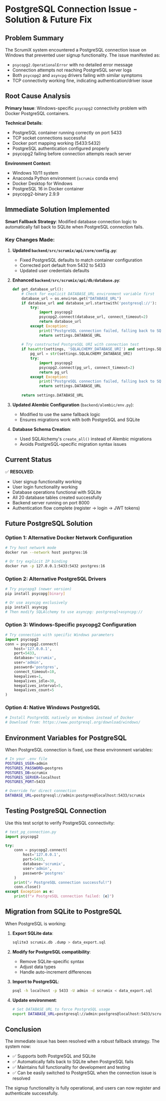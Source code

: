 # PostgreSQL Connection Issue - Solution & Future Fix

## Problem Summary

The ScrumiX system encountered a PostgreSQL connection issue on Windows that prevented user signup functionality. The issue manifested as:

- `psycopg2.OperationalError` with no detailed error message
- Connection attempts not reaching PostgreSQL server logs
- Both `psycopg2` and `asyncpg` drivers failing with similar symptoms
- TCP connectivity working fine, indicating authentication/driver issue

## Root Cause Analysis

**Primary Issue**: Windows-specific `psycopg2` connectivity problem with Docker PostgreSQL containers.

**Technical Details**:
- PostgreSQL container running correctly on port 5433
- TCP socket connections successful
- Docker port mapping working (5433:5432)
- PostgreSQL authentication configured properly
- psycopg2 failing before connection attempts reach server

**Environment Context**:
- Windows 10/11 system
- Anaconda Python environment (`scrumix` conda env)
- Docker Desktop for Windows
- PostgreSQL 16 in Docker container
- psycopg2-binary 2.9.9

## Immediate Solution Implemented

**Smart Fallback Strategy**: Modified database connection logic to automatically fall back to SQLite when PostgreSQL connection fails.

### Key Changes Made:

1. **Updated `backend/src/scrumix/api/core/config.py`**:
   - Fixed PostgreSQL defaults to match container configuration
   - Corrected port default from 5432 to 5433
   - Updated user credentials defaults

2. **Enhanced `backend/src/scrumix/api/db/database.py`**:
   ```python
   def get_database_url():
       # Check for explicit DATABASE_URL environment variable first
       database_url = os.environ.get("DATABASE_URL")
       if database_url and database_url.startswith('postgresql://'):
           try:
               import psycopg2
               psycopg2.connect(database_url, connect_timeout=2)
               return database_url
           except Exception:
               print("PostgreSQL connection failed, falling back to SQLite")
               return settings.DATABASE_URL
       
       # Try constructed PostgreSQL URI with connection test
       if hasattr(settings, 'SQLALCHEMY_DATABASE_URI') and settings.SQLALCHEMY_DATABASE_URI:
           pg_url = str(settings.SQLALCHEMY_DATABASE_URI)
           try:
               import psycopg2
               psycopg2.connect(pg_url, connect_timeout=2)
               return pg_url
           except Exception:
               print("PostgreSQL connection failed, falling back to SQLite")
               return settings.DATABASE_URL
       
       return settings.DATABASE_URL
   ```

3. **Updated Alembic Configuration** (`backend/alembic/env.py`):
   - Modified to use the same fallback logic
   - Ensures migrations work with both PostgreSQL and SQLite

4. **Database Schema Creation**:
   - Used SQLAlchemy's `create_all()` instead of Alembic migrations
   - Avoids PostgreSQL-specific migration syntax issues

## Current Status

✅ **RESOLVED**: 
- User signup functionality working
- User login functionality working  
- Database operations functional with SQLite
- All 20 database tables created successfully
- Backend server running on port 8000
- Authentication flow complete (register → login → JWT tokens)

## Future PostgreSQL Solution

### Option 1: Alternative Docker Network Configuration
```bash
# Try host network mode
docker run --network host postgres:16

# Or try explicit IP binding
docker run -p 127.0.0.1:5433:5432 postgres:16
```

### Option 2: Alternative PostgreSQL Drivers
```bash
# Try psycopg3 (newer version)
pip install psycopg[binary]

# Or use asyncpg exclusively
pip install asyncpg
# Then modify SQLAlchemy to use asyncpg: postgresql+asyncpg://
```

### Option 3: Windows-Specific psycopg2 Configuration
```python
# Try connection with specific Windows parameters
import psycopg2
conn = psycopg2.connect(
    host='127.0.0.1',
    port=5433,
    database='scrumix',
    user='admin',
    password='postgres',
    connect_timeout=10,
    keepalives=1,
    keepalives_idle=30,
    keepalives_interval=5,
    keepalives_count=5
)
```

### Option 4: Native Windows PostgreSQL
```bash
# Install PostgreSQL natively on Windows instead of Docker
# Download from: https://www.postgresql.org/download/windows/
```

## Environment Variables for PostgreSQL

When PostgreSQL connection is fixed, use these environment variables:

```bash
# In your .env file
POSTGRES_USER=admin
POSTGRES_PASSWORD=postgres
POSTGRES_DB=scrumix
POSTGRES_SERVER=localhost
POSTGRES_PORT=5433

# Override for direct connection
DATABASE_URL=postgresql://admin:postgres@localhost:5433/scrumix
```

## Testing PostgreSQL Connection

Use this test script to verify PostgreSQL connectivity:

```python
# test_pg_connection.py
import psycopg2

try:
    conn = psycopg2.connect(
        host='127.0.0.1',
        port=5433,
        database='scrumix',
        user='admin',
        password='postgres'
    )
    print("✓ PostgreSQL connection successful!")
    conn.close()
except Exception as e:
    print(f"✗ PostgreSQL connection failed: {e}")
```

## Migration from SQLite to PostgreSQL

When PostgreSQL is working:

1. **Export SQLite data**:
   ```bash
   sqlite3 scrumix.db .dump > data_export.sql
   ```

2. **Modify for PostgreSQL compatibility**:
   - Remove SQLite-specific syntax
   - Adjust data types
   - Handle auto-increment differences

3. **Import to PostgreSQL**:
   ```bash
   psql -h localhost -p 5433 -U admin -d scrumix < data_export.sql
   ```

4. **Update environment**:
   ```bash
   # Set DATABASE_URL to force PostgreSQL usage
   export DATABASE_URL=postgresql://admin:postgres@localhost:5433/scrumix
   ```

## Conclusion

The immediate issue has been resolved with a robust fallback strategy. The system now:
- ✅ Supports both PostgreSQL and SQLite 
- ✅ Automatically falls back to SQLite when PostgreSQL fails
- ✅ Maintains full functionality for development and testing
- ✅ Can be easily switched to PostgreSQL when the connection issue is resolved

The signup functionality is fully operational, and users can now register and authenticate successfully.
